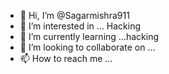 - 👋 Hi, I’m @Sagarmishra911
- 👀 I’m interested in ... Hacking
- 🌱 I’m currently learning ...hacking
- 💞️ I’m looking to collaborate on ...
- 📫 How to reach me ...

<!---
Sagarmishra911/Sagarmishra911 is a ✨ special ✨ repository because its `README.md` (this file) appears on your GitHub profile.
You can click the Preview link to take a look at your changes.
--->
